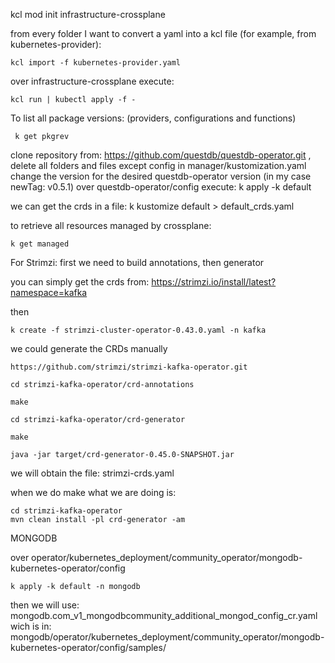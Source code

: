 kcl mod init infrastructure-crossplane

from every folder I want to convert a yaml into a kcl file (for example, from kubernetes-provider):

```
kcl import -f kubernetes-provider.yaml
```

over infrastructure-crossplane  execute: 

```
kcl run | kubectl apply -f -
```

To list all package versions: (providers, configurations and functions)

```
 k get pkgrev
```
 clone repository from: https://github.com/questdb/questdb-operator.git , delete all folders and files except config
 in manager/kustomization.yaml change the version for the desired questdb-operator version (in my case newTag: v0.5.1)
 over questdb-operator/config execute: k apply -k default

 we can get the crds in a file: k kustomize default > default_crds.yaml

 to retrieve all resources managed by crossplane:

 ```
 k get managed
 ```


For Strimzi: first we need to build annotations, then generator

you can simply get the crds from: https://strimzi.io/install/latest?namespace=kafka

then 

```
k create -f strimzi-cluster-operator-0.43.0.yaml -n kafka 
```

we could generate the CRDs manually

```
https://github.com/strimzi/strimzi-kafka-operator.git

cd strimzi-kafka-operator/crd-annotations

make

cd strimzi-kafka-operator/crd-generator

make

java -jar target/crd-generator-0.45.0-SNAPSHOT.jar

```

we will obtain the file: strimzi-crds.yaml

when we do make what we are doing is:

```
cd strimzi-kafka-operator
mvn clean install -pl crd-generator -am

```

MONGODB

over operator/kubernetes_deployment/community_operator/mongodb-kubernetes-operator/config

```
k apply -k default -n mongodb
```
then we will use: mongodb.com_v1_mongodbcommunity_additional_mongod_config_cr.yaml
wich is in: mongodb/operator/kubernetes_deployment/community_operator/mongodb-kubernetes-operator/config/samples/